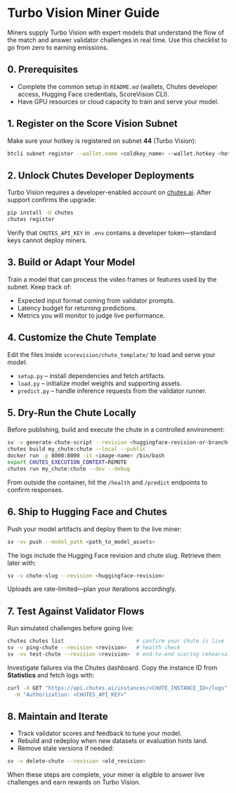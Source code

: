 # Turbo Vision Miner Guide

Miners supply Turbo Vision with expert models that understand the flow of the match and answer validator challenges in real time. Use this checklist to go from zero to earning emissions.

## 0. Prerequisites
- Complete the common setup in `README.md` (wallets, Chutes developer access, Hugging Face credentials, ScoreVision CLI).
- Have GPU resources or cloud capacity to train and serve your model.

## 1. Register on the Score Vision Subnet
Make sure your hotkey is registered on subnet **44** (Turbo Vision):

```bash
btcli subnet register --wallet.name <coldkey_name> --wallet.hotkey <hotkey_name>
```

## 2. Unlock Chutes Developer Deployments
Turbo Vision requires a developer-enabled account on [chutes.ai](https://chutes.ai). After support confirms the upgrade:

```bash
pip install -U chutes
chutes register
```

Verify that `CHUTES_API_KEY` in `.env` contains a developer token—standard keys cannot deploy miners.

## 3. Build or Adapt Your Model
Train a model that can process the video frames or features used by the subnet. Keep track of:
- Expected input format coming from validator prompts.
- Latency budget for returning predictions.
- Metrics you will monitor to judge live performance.

## 4. Customize the Chute Template
Edit the files inside `scorevision/chute_template/` to load and serve your model:
- `setup.py` – install dependencies and fetch artifacts.
- `load.py` – initialize model weights and supporting assets.
- `predict.py` – handle inference requests from the validator runner.

## 5. Dry-Run the Chute Locally
Before publishing, build and execute the chute in a controlled environment:

```bash
sv -v generate-chute-script --revision <huggingface-revision-or-branch>
chutes build my_chute:chute --local --public
docker run -p 8000:8000 -it <image-name> /bin/bash
export CHUTES_EXECUTION_CONTEXT=REMOTE
chutes run my_chute:chute --dev --debug
```

From outside the container, hit the `/health` and `/predict` endpoints to confirm responses.

## 6. Ship to Hugging Face and Chutes
Push your model artifacts and deploy them to the live miner:

```bash
sv -vv push --model_path <path_to_model_assets>
```

The logs include the Hugging Face revision and chute slug. Retrieve them later with:

```bash
sv -v chute-slug --revision <huggingface-revision>
```

Uploads are rate-limited—plan your iterations accordingly.

## 7. Test Against Validator Flows
Run simulated challenges before going live:

```bash
chutes chutes list                       # confirm your chute is live
sv -v ping-chute --revision <revision>   # health check
sv -vv test-chute --revision <revision>  # end-to-end scoring rehearsal
```

Investigate failures via the Chutes dashboard. Copy the instance ID from **Statistics** and fetch logs with:

```bash
curl -X GET "https://api.chutes.ai/instances/<CHUTE_INSTANCE_ID>/logs" \
  -H "Authorization: <CHUTES_API_KEY>"
```

## 8. Maintain and Iterate
- Track validator scores and feedback to tune your model.
- Rebuild and redeploy when new datasets or evaluation hints land.
- Remove stale versions if needed:

```bash
sv -v delete-chute --revision <old_revision>
```

When these steps are complete, your miner is eligible to answer live challenges and earn rewards on Turbo Vision.
